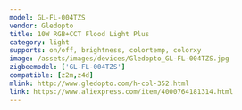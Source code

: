 ```yaml
---
model: GL-FL-004TZS
vendor: Gledopto
title: 10W RGB+CCT Flood Light Plus
category: light
supports: on/off, brightness, colortemp, colorxy
image: /assets/images/devices/Gledopto_GL-FL-004TZS.jpg
zigbeemodel: ['GL-FL-004TZS']
compatible: [z2m,z4d]
mlink: http://www.gledopto.com/h-col-352.html
link: https://www.aliexpress.com/item/4000764181314.html
---
```



